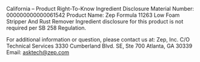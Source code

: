  
 
 
California – Product Right-To-Know Ingredient Disclosure 
Material Number: 000000000000061542 
Product Name: Zep Formula 11263 Low Foam Stripper And Rust Remover 
Ingredient disclosure for this product is not required per SB 258 Regulation. 
 
For additional information or question, please contact us at: 
Zep, Inc. 
C/O Technical Services 
3330 Cumberland Blvd. SE, Ste 700 
Atlanta, GA 30339 
Email: asktech@zep.com 
 
 
 
 
